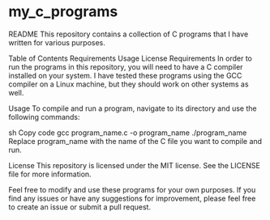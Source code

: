 # my_c_programs
README
This repository contains a collection of C programs that I have written for various purposes.

Table of Contents
Requirements
Usage
License
Requirements
In order to run the programs in this repository, you will need to have a C compiler installed on your system. I have tested these programs using the GCC compiler on a Linux machine, but they should work on other systems as well.

Usage
To compile and run a program, navigate to its directory and use the following commands:

sh
Copy code
gcc program_name.c -o program_name
./program_name
Replace program_name with the name of the C file you want to compile and run.

License
This repository is licensed under the MIT license. See the LICENSE file for more information.

Feel free to modify and use these programs for your own purposes. If you find any issues or have any suggestions for improvement, please feel free to create an issue or submit a pull request.




